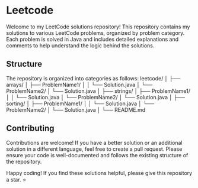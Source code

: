 # Leetcode

Welcome to my LeetCode solutions repository! This repository contains my solutions to various LeetCode problems, organized by problem category. Each problem is solved in Java and includes detailed explanations and comments to help understand the logic behind the solutions.

## Structure

The repository is organized into categories as follows:
leetcode/
│
├── arrays/
│   ├── ProblemName1/
│   │   └── Solution.java
│   └── ProblemName2/
│       └── Solution.java
│
├── strings/
│   ├── ProblemName1/
│   │   └── Solution.java
│   └── ProblemName2/
│       └── Solution.java
│
├── sorting/
│   ├── ProblemName1/
│   │   └── Solution.java
│   └── ProblemName2/
│       └── Solution.java
│
└── README.md


## Contributing
Contributions are welcome! If you have a better solution or an additional solution in a different language, feel free to create a pull request. Please ensure your code is well-documented and follows the existing structure of the repository.

Happy coding! If you find these solutions helpful, please give this repository a star. ⭐
